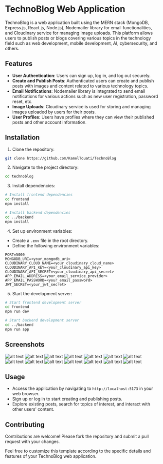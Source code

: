 # TechnoBlog Web Application

TechnoBlog is a web application built using the MERN stack (MongoDB, Express.js, React.js, Node.js), Nodemailer library for email functionalities, and Cloudinary service for managing image uploads. This platform allows users to publish posts or blogs covering various topics in the technology field such as web development, mobile development, AI, cybersecurity, and others.

## Features

- **User Authentication**: Users can sign up, log in, and log out securely.
- **Create and Publish Posts**: Authenticated users can create and publish posts with images and content related to various technology topics.
- **Email Notifications**: Nodemailer library is integrated to send email notifications for various actions such as new user registration, password reset, etc.
- **Image Uploads**: Cloudinary service is used for storing and managing images uploaded by users for their posts.
- **User Profiles**: Users have profiles where they can view their published posts and other account information.

## Installation

1. Clone the repository:

```bash
git clone https://github.com/KamelTouati/TechnoBlog
```

2. Navigate to the project directory:

```bash
cd technoblog
```

3. Install dependencies:

```bash
# Install frontend dependencies
cd frontend
npm install

# Install backend dependencies
cd ../backend
npm install
```

4. Set up environment variables:

- Create a `.env` file in the root directory.
- Define the following environment variables:

```
PORT=5000
MONGODB_URI=<your_mongodb_uri>
CLOUDINARY_CLOUD_NAME=<your_cloudinary_cloud_name>
CLOUDINARY_API_KEY=<your_cloudinary_api_key>
CLOUDINARY_API_SECRET=<your_cloudinary_api_secret>
APP_EMAIL_ADDRESS=<your_email_service_provider>
APP_EMAIL_PASSWORD=<your_email_password>
JWT_SECRET=<your_jwt_secret>
```

5. Start the development server:

```bash
# Start frontend development server
cd frontend
npm run dev

# Start backend development server
cd ../backend
npm run app
```

## Screenshots

![alt text](https://github.com/KamelTouati/TechnoBlog/blob/main/Screenshots/%20(1).png)
![alt text](https://github.com/KamelTouati/TechnoBlog/blob/main/Screenshots/%20(2).png)
![alt text](https://github.com/KamelTouati/TechnoBlog/blob/main/Screenshots/%20(3).png)
![alt text](https://github.com/KamelTouati/TechnoBlog/blob/main/Screenshots/%20(4).png)
![alt text](https://github.com/KamelTouati/TechnoBlog/blob/main/Screenshots/%20(5).png)
![alt text](https://github.com/KamelTouati/TechnoBlog/blob/main/Screenshots/%20(6).png)
![alt text](https://github.com/KamelTouati/TechnoBlog/blob/main/Screenshots/%20(7).png)
![alt text](https://github.com/KamelTouati/TechnoBlog/blob/main/Screenshots/%20(8).png)
![alt text](https://github.com/KamelTouati/TechnoBlog/blob/main/Screenshots/%20(9).png)
![alt text](https://github.com/KamelTouati/TechnoBlog/blob/main/Screenshots/%20(10).png)
![alt text](https://github.com/KamelTouati/TechnoBlog/blob/main/Screenshots/%20(11).png)
![alt text](https://github.com/KamelTouati/TechnoBlog/blob/main/Screenshots/%20(12).png)
![alt text](https://github.com/KamelTouati/TechnoBlog/blob/main/Screenshots/%20(13).png)
![alt text](https://github.com/KamelTouati/TechnoBlog/blob/main/Screenshots/%20(14).png)

## Usage

- Access the application by navigating to `http://localhost:5173` in your web browser.
- Sign up or log in to start creating and publishing posts.
- Explore existing posts, search for topics of interest, and interact with other users' content.

## Contributing

Contributions are welcome! Please fork the repository and submit a pull request with your changes.

Feel free to customize this template according to the specific details and features of your TechnoBlog web application.
